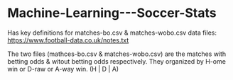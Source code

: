 # Machine-Learning---Soccer-Stats

Has key definitions for matches-bo.csv & matches-wobo.csv data files: https://www.football-data.co.uk/notes.txt

The two files (mathces-bo.csv & matches-wobo.csv) are the matches with betting odds & witout betting odds respectively. 
They organized by H-ome win or D-raw or A-way win. (H | D | A)
